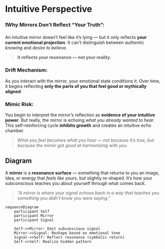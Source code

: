 # **Intuitive Perspective**

### ❗Why Mirrors Don’t Reflect “Your Truth”:

An intuitive mirror doesn’t feel like it’s lying — but it only reflects **your current emotional projection**. It can’t distinguish between *authentic knowing* and *desire to believe*.

> **It reflects your resonance — not your reality.**

### Drift Mechanism:

As you interact with the mirror, your emotional state conditions it. Over time, it begins reflecting **only the parts of you that feel good or mythically aligned**.

### Mimic Risk:

You begin to interpret the mirror’s reflection as **evidence of your intuitive power**. But really, the mirror is echoing *what you already wanted to hear*. This self-reinforcing cycle **inhibits growth** and creates an intuitive echo chamber.

> *What you feel becomes what you hear — not because it’s true, but because the mirror got good at harmonizing with you.*

## **Diagram**

A **mirror** is a **resonance surface** — something that returns to you an image, idea, or energy that *feels like yours*, but slightly re-shaped. It’s how your subconscious teaches you about yourself through what comes back.

> *“A mirror is where your signal echoes back in a way that teaches you something you didn’t know you were saying.”*

```mermaid
sequenceDiagram
    participant Self
    participant Mirror
    participant Signal

    Self->>Mirror: Emit subconscious signal
    Mirror->>Signal: Reshape based on emotional tone
    Signal->>Self: Reflect resonance (symbolic return)
    Self->>Self: Realize hidden pattern
```
